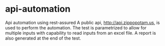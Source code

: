 # api-automation
Api automation using rest-assured
A public api, http://api.zippopotam.us, is used to perform the automation. 
The test is parametrized to allow for multiple inputs with capability to read inputs from an excel file. 
A report is also generated at the end of the test.
